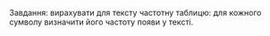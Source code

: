 Завдання: вирахувати для тексту частотну таблицю: для кожного сумволу визначити його частоту появи у тексті.
